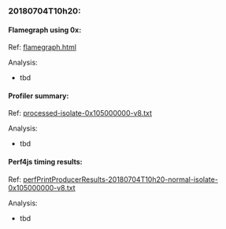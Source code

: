 ### 20180704T10h20:

#### Flamegraph using 0x:
Ref: [flamegraph.html](./flamegraph.html)

Analysis:
- tbd

#### Profiler summary: 
Ref: [processed-isolate-0x105000000-v8.txt](./processed-isolate-0x105000000-v8.txt)

Analysis:
- tbd

#### Perf4js timing results: 
Ref: [perfPrintProducerResults-20180704T10h20-normal-isolate-0x105000000-v8.txt](./perfPrintProducerResults-20180704T10h20-normal-isolate-0x105000000-v8.txt)

Analysis:
- tbd
